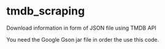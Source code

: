 # tmdb_scraping
Download information in form of JSON file using TMDB API

You need the Google Gson jar file in order the use this code.
